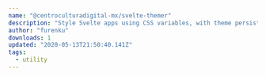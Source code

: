 ```yaml
---
name: "@centroculturadigital-mx/svelte-themer"
description: "Style Svelte apps using CSS variables, with theme persistence."
author: "furenku"
downloads: 1
updated: "2020-05-13T21:50:40.141Z"
tags: 
  - utility
---
```

